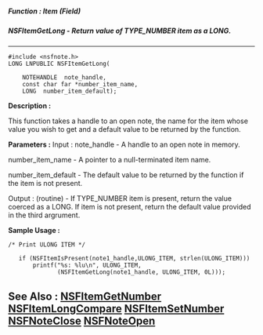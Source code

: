##### Function : Item (Field)
##### NSFItemGetLong - Return value of  TYPE_NUMBER item as a LONG.
---
```
#include <nsfnote.h>
LONG LNPUBLIC NSFItemGetLong(

	NOTEHANDLE  note_handle,
	const char far *number_item_name,
	LONG  number_item_default);
```
**Description :**

This function takes a handle to an open note, the name for the item whose value 
you wish to get and a default value to be returned by the function.

**Parameters :**
Input :
note_handle  -  A handle to an open note in memory.

number_item_name  -  A pointer to a null-terminated item name.

number_item_default  -  The default value to be returned by the function if the item is not present.

Output :
(routine)  -  If TYPE_NUMBER item is present, return the value coerced as a LONG.  If item is not present, return the default value provided in the third argrument.



**Sample Usage :**
```
/* Print ULONG ITEM */

   if (NSFItemIsPresent(note1_handle,ULONG_ITEM, strlen(ULONG_ITEM)))
       printf("%s: %lu\n", ULONG_ITEM,
              (NSFItemGetLong(note1_handle, ULONG_ITEM, 0L)));
```
**See Also :**
[NSFItemGetNumber](/reference/Func/NSFItemGetNumber)
[NSFItemLongCompare](/reference/Func/NSFItemLongCompare)
[NSFItemSetNumber](/reference/Func/NSFItemSetNumber)
[NSFNoteClose](/reference/Func/NSFNoteClose)
[NSFNoteOpen](/reference/Func/NSFNoteOpen)
---
